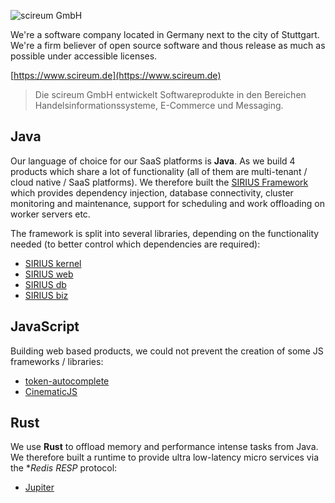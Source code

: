 ![scireum GmbH](https://scireum.de/wp-content/uploads/2021/07/cropped-logo_scireum3-300x98.png)



We're a software company located in Germany next to the city of Stuttgart. We're a firm believer of open source software and thous release as much as possible under accessible licenses.

[https://www.scireum.de](https://www.scireum.de)

> Die scireum GmbH entwickelt Softwareprodukte in den Bereichen Handelsinformationssysteme, E-Commerce und Messaging.

## Java

Our language of choice for our SaaS platforms is **Java**. As we build 4 products which share a lot of functionality (all of them are multi-tenant / cloud native / SaaS platforms). We therefore built the [SIRIUS Framework](https://github.com/scireum/sirius-kernel) which provides dependency injection, database connectivity, cluster monitoring and maintenance, support for scheduling and work offloading on worker servers etc.

The framework is split into several libraries, depending on the functionality needed (to better control which dependencies are required):
* [SIRIUS kernel](https://github.com/scireum/sirius-kernel)
* [SIRIUS web](https://github.com/scireum/sirius-web)
* [SIRIUS db](https://github.com/scireum/sirius-db)
* [SIRIUS biz](https://github.com/scireum/sirius-biz)

## JavaScript

Building web based products, we could not prevent the creation of some JS frameworks / libraries:

* [token-autocomplete](https://github.com/scireum/token-autocomplete)
* [CinematicJS](https://github.com/scireum/CinematicJS)

## Rust

We use **Rust** to offload memory and performance intense tasks from Java. We therefore built a runtime to provide ultra low-latency micro services via the **Redis RESP* protocol:
* [Jupiter](https://github.com/scireum/jupiter)
